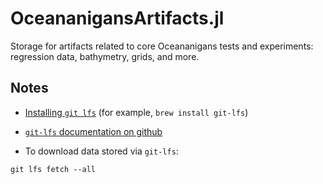 # OceananigansArtifacts.jl

Storage for artifacts related to core Oceananigans tests and experiments: regression data, bathymetry, grids, and more.

## Notes

* [Installing `git lfs`](https://docs.github.com/en/repositories/working-with-files/managing-large-files/installing-git-large-file-storage) (for example, `brew install git-lfs`)

* [`git-lfs` documentation on github](https://docs.github.com/en/repositories/working-with-files/managing-large-files/configuring-git-large-file-storage)

* To download data stored via `git-lfs`:

```
git lfs fetch --all
```
